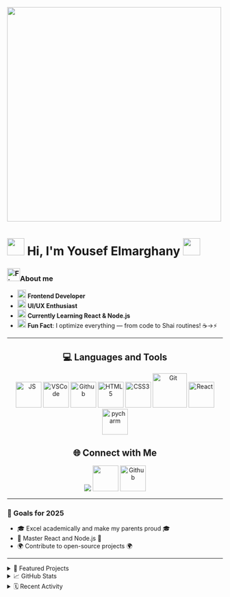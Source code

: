 

<img src="https://user-images.githubusercontent.com/74038190/225813708-98b745f2-7d22-48cf-9150-083f1b00d6c9.gif" width="500&layout=compact&theme=radical&hide_border=false">
  
</div>

# <img src="https://github.com/Anmol-Baranwal/Cool-GIFs-For-GitHub/assets/74038190/47eb2734-addb-46da-b4dd-5e1616cd3853" width="40"> Hi, I'm Yousef Elmarghany  <img src="https://github.com/Anmol-Baranwal/Cool-GIFs-For-GitHub/assets/74038190/47eb2734-addb-46da-b4dd-5e1616cd3853" width="40">
### <img src="https://user-images.githubusercontent.com/74038190/216122041-518ac897-8d92-4c6b-9b3f-ca01dcaf38ee.png" alt="Fire" width="30">About me
- <img src="https://github.com/Anmol-Baranwal/Cool-GIFs-For-GitHub/assets/74038190/2c0eef4b-7b75-42bd-9722-4bea97a2d532" width="20">  **Frontend Developer**
- <img src="https://github.com/Anmol-Baranwal/Cool-GIFs-For-GitHub/assets/74038190/87b72768-3740-4648-b118-c3164ff654cd" width="20"> **UI/UX Enthusiast**
- <img src="https://github.com/Anmol-Baranwal/Cool-GIFs-For-GitHub/assets/74038190/42077049-1939-493e-9a19-47ca5db36643" width="20"> **Currently Learning React & Node.js**
- <img src="https://user-images.githubusercontent.com/74038190/216649417-9acc58df-9186-4132-ad43-819a57babb67.gif" width="20"> **Fun Fact**: I optimize everything — from code to Shai routines! ☕→⚡

---
<div align="center">
  
## 💻 Languages and Tools

<span>
  <img src="https://user-images.githubusercontent.com/74038190/212257454-16e3712e-945a-4ca2-b238-408ad0bf87e6.gif" width="60" title="JS">
  <img src="https://user-images.githubusercontent.com/74038190/212257465-7ce8d493-cac5-494e-982a-5a9deb852c4b.gif" width="60" title="VSCode">
  <img src="https://user-images.githubusercontent.com/74038190/212257468-1e9a91f1-b626-4baa-b15d-5c385dfa7ed2.gif" width="60" title="Github">
  <img src="https://github.com/Anmol-Baranwal/Cool-GIFs-For-GitHub/assets/74038190/29fd6286-4e7b-4d6c-818f-c4765d5e39a9" width="60" title="HTML5">
  <img src="https://github.com/Anmol-Baranwal/Cool-GIFs-For-GitHub/assets/74038190/67f477ed-6624-42da-99f0-1a7b1a16eecb" width="60" title="CSS3">
  <img src="https://user-images.githubusercontent.com/74038190/212281775-b468df30-4edc-4bf8-a4ee-f52e1aaddc86.gif" width="80" title="Git">
  <img src="https://user-images.githubusercontent.com/74038190/212257467-871d32b7-e401-42e8-a166-fcfd7baa4c6b.gif" width="60" title="React">
  <img src="https://github.com/Anmol-Baranwal/Cool-GIFs-For-GitHub/assets/74038190/de038172-e903-4951-926c-755878deb0b4" width="60" title="pycharm">
  
## 🌐 Connect with Me


[<img src="https://github.com/user-attachments/assets/c6a707ac-e1c4-4141-84b7-a38e4ef0241d">](mailto:yousefmarghny@gmail.com)
[<img src="https://user-images.githubusercontent.com/74038190/235294015-47144047-25ab-417c-af1b-6746820a20ff.gif" width="60">](https://discord.com/users/ID)
[<img src="https://user-images.githubusercontent.com/74038190/212257468-1e9a91f1-b626-4baa-b15d-5c385dfa7ed2.gif" width="60" title="Github">](https://github.com/Scadower)

</div>

---

### 🌟 Goals for 2025  
- 🎓 Excel academically and make my parents proud 🎓 
- 🚀 Master React and Node.js  🚀
- 🌍 Contribute to open-source projects 🌍
---



<details> 
<summary>🎯 Featured Projects </summary> 

#### 🖥️ Portfolio Website:
[![Live Demo](https://img.shields.io/badge/_Live%20Demo-000?style=for-the-badge&logo=lapce&logoColor=ffffff&logoSize=50px)](https://scadower.github.io/Dev-Folio/)  [![Code](https://img.shields.io/badge/_Code-fff?style=for-the-badge&logo=codecrafters&logoColor=000&logoSize=50px)](https://github.com/Scadower/Dev-Folio)  

#### 🔐 Login Site  
[![Live Demo](https://img.shields.io/badge/_Live%20Demo-000?style=for-the-badge&logo=lapce&logoColor=ffffff&logoSize=50px)](https://scadower.github.io/Login-Website-Code/)  [![Code](https://img.shields.io/badge/_Code-fff?style=for-the-badge&logo=codecrafters&logoColor=000&logoSize=50px)](https://github.com/Scadower/Login-Website-Code)  
</details>

<details> 
<summary>📈 GitHub Stats</summary>
<div align="center">

<img height="165" src="https://github-readme-stats.vercel.app/api?username=Scadower&show_icons=true&theme=radical&hide_border=true&line_height=24">
<img height="165" src="https://github-readme-stats.vercel.app/api/top-langs/?username=Scadower&layout=compact&theme=radical&hide_border=true">

</div>
</details>

<details> 
<summary>🗓️ Recent Activity</summary>

1. 🔄 Updated portfolio design
2. 📚 Studying React hooks
3. 🛠️ Contributed to https://github.com/GDSC-IIITN/JourNULL-CodeXCaliber-25 ➡️ Forks 👀
</details
